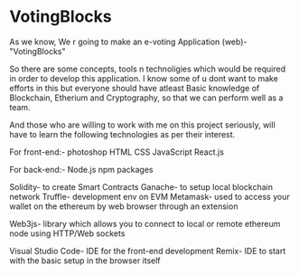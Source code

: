 # VotingBlocks
As we know,
We r going to make an e-voting Application (web)- "VotingBlocks"

So there are some concepts, tools  n technoligies which would be required in order to develop this application.
I know some of u dont want to make efforts in this but everyone should have atleast
Basic knowledge of Blockchain, Etherium and Cryptography, so that we can perform well as a team.

And those who are willing to work with me on this project seriously, will have to learn the following technologies as per their interest.

For front-end:-
photoshop
HTML 
CSS
JavaScript
React.js

For back-end:-
Node.js
npm packages

Solidity- to create Smart Contracts 
Ganache- to setup local blockchain network
Truffle- development env on EVM 
Metamask- used to access your wallet on the ethereum by web browser through an extension

Web3js- library which allows you to connect to local or remote ethereum node using HTTP/Web sockets

Visual Studio Code- IDE for the front-end development 
Remix- IDE to start with the basic setup in the browser itself 
